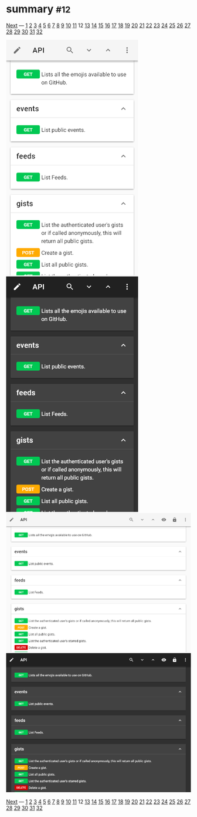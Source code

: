 # summary <small>#12</small>

[Next](./13_operations.md) &mdash; [1](./01_loading.md) [2](./02_landing.md) [3](./03_security.md) [4](./04_download.md) [5](./05_generator.md) [6](./06_language.md) [7](./07_options.md) [8](./08_menu.md) [9](./09_view.md) [10](./10_wide.md) [11](./11_summary+paths.md) 12 [13](./13_operations.md) [14](./14_table.md) [15](./15_right.md) [16](./16_request.md) [17](./17_code.md) [18](./18_method.md) [19](./19_status.md) [20](./20_header.md) [21](./21_left.md) [22](./22_categories.md) [23](./23_recent.md) [24](./24_edit.md) [25](./25_fullscreen.md) [26](./26_test.md) [27](./27_methods.md) [28](./28_statuses.md) [29](./29_headers.md) [30](./30_about.md) [31](./31_markdown.md) [32](./32_syntax.md) 

![](./images/light_xs_12_summary.png)![](./images/dark_xs_12_summary.png)![](./images/light_md_12_summary.png)![](./images/dark_md_12_summary.png)

[Next](./13_operations.md) &mdash; [1](./01_loading.md) [2](./02_landing.md) [3](./03_security.md) [4](./04_download.md) [5](./05_generator.md) [6](./06_language.md) [7](./07_options.md) [8](./08_menu.md) [9](./09_view.md) [10](./10_wide.md) [11](./11_summary+paths.md) 12 [13](./13_operations.md) [14](./14_table.md) [15](./15_right.md) [16](./16_request.md) [17](./17_code.md) [18](./18_method.md) [19](./19_status.md) [20](./20_header.md) [21](./21_left.md) [22](./22_categories.md) [23](./23_recent.md) [24](./24_edit.md) [25](./25_fullscreen.md) [26](./26_test.md) [27](./27_methods.md) [28](./28_statuses.md) [29](./29_headers.md) [30](./30_about.md) [31](./31_markdown.md) [32](./32_syntax.md) 
